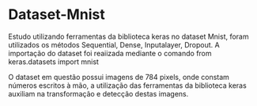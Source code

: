 # Dataset-Mnist

Estudo utilizando ferramentas da biblioteca keras no dataset Mnist, foram utilizados os métodos Sequential, Dense, Inputalayer, Dropout.
A importação do dataset foi reaiizada mediante o comando from keras.datasets import mnist

O dataset em questão possui imagens de 784 pixels, onde constam números escritos à mão, a utilização das ferramentas da biblioteca keras auxiliam na transformação e detecção destas imagens.
